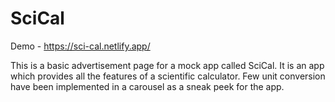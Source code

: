 # SciCal

Demo - https://sci-cal.netlify.app/

This is a basic advertisement page for a mock app called SciCal.
It is an app which provides all the features of a scientific calculator.
Few unit conversion have been implemented in a carousel as a sneak peek for the app.
